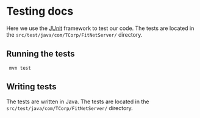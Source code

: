 # Testing docs

Here we use the [JUnit](https://junit.org/junit5/) framework to test our code. The tests are located in the `src/test/java/com/TCorp/FitNetServer/` directory.

## Running the tests
``` mvn test```

## Writing tests
The tests are written in Java. The tests are located in the `src/test/java/com/TCorp/FitNetServer/` directory.